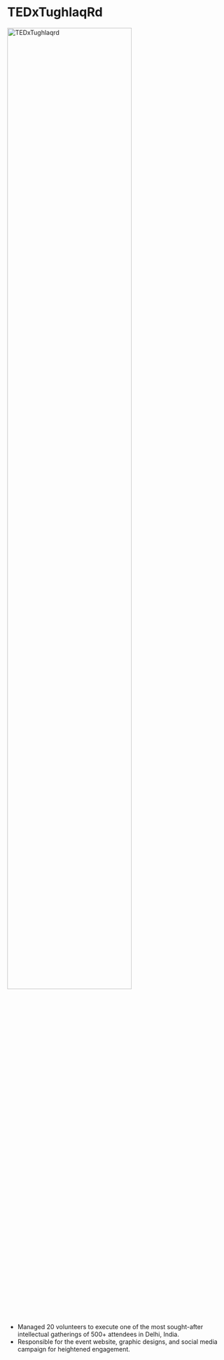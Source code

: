 # TEDxTughlaqRd

<div style="margin:auto">
  <img src="https://dhruvavdhesh.net/images/work-tedx.webp" alt="TEDxTughlaqrd" width="75%" />
</div>
<br />
<p align="justify">
  <ul>
    <li>Managed 20 volunteers to execute one of the most sought-after intellectual gatherings of 500+ attendees in Delhi, India.</li>
    <li>Responsible for the event website, graphic designs, and social media campaign for heightened engagement.</li>
  </ul>
</p>
